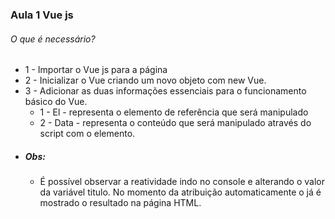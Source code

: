 ### Aula 1 Vue js
###### O que é necessário?
<ul>
    <li>1 - Importar o Vue js para a página</li>
    <li>2 - Inicializar o Vue criando um novo objeto com new Vue.</li>
    <li>3 - Adicionar as duas informações essenciais para o funcionamento básico do Vue.
        <ul>
            <li>1 - El - representa o elemento de referência que será manipulado</li>
            <li>2 - Data - representa o conteúdo que será manipulado através do script com o elemento.</li>
        </ul>
    </li>
    <li><h5>Obs:</h5>
        <ul>
            <li>
                É possível observar a reatividade indo no console e alterando o valor da variável titulo. No momento da atribuição automaticamente o já é mostrado o resultado na página HTML.
            </li>
        </ul>
    </li>
</ul>
